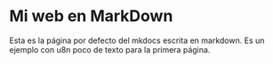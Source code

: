 # Mi web en MarkDown

Esta es la página por defecto del mkdocs escrita en markdown.
Es un ejemplo con u8n poco de texto para la primera página.
